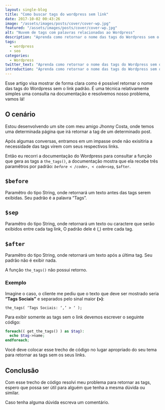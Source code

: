 ```yaml
---
layout: single-blog
title: "Como buscar tags do wordpress sem link"
date: 2017-10-02 00:43:26
image: "/assets/images/posts/cover/cover-wp.jpg"
featured: "/assets/images/posts/cover/cover-wp.jpg"
alt: "Nuvem de tags com palavras relacionadas ao Wordpress"
description: "Aprenda como retornar o nome das tags do Wordpress sem o link padrão"
tags:
  - wordpress
  - seo
categories: 
  - Wordpress
twitter_text: "Aprenda como retornar o nome das tags do Wordpress sem o link padrão"
introduction: "Aprenda como retornar o nome das tags do Wordpress sem o link padrão"
---
```


Esse artigo visa mostrar de forma clara como é possível retornar o nome das tags do Wordpress sem o link padrão. É uma técnica relativamente simples uma consulta na documentação e resolvemos nosso problema, vamos lá!

## O cenário

Estou desenvolvendo um site com meu amigo Jhonny Costa, onde temos uma determinada página que irá retornar a tag de um determinado post.

Após algumas conversas, entramos em um impasse onde não exisitiria a necessidade das tags virem com seus respectivos links.

Então eu recorri a documentação do Wordpress para consultar a função que gera as tags a <code>the_tags()</code>, a documentação mostra que ela recebe três paramêtros por padrão: <code>$before</code>, <code>$sep</code>, <code>\$after</code>.

## <code>\$before</code>

Paramêtro do tipo String, onde retornará um texto antes das tags serem exibidas. Seu padrão é a palavra “Tags”.

## <code>\$sep</code>

Paramêtro do tipo String, onde retornará um texto ou caractere que serão exibidos entre cada tag link, O padrão dele é (,) entre cada tag.

## <code>\$after</code>

Paramêtro do tipo String, onde retornará um texto após a última tag. Seu padrão não é exibir nada.

A função <code>the_tags()</code> não possui retorno.

### Exemplo

Imagine o caso, o cliente me pediu que o texto que deve ser mostrado seria **“Tags Sociais”** e separados pelo sinal maior **(>)**:

<code>the_tags( ‘Tags Sociais: ‘,’ > ‘ );</code>

Para exibir somente as tags sem o link devemos escrever o seguinte código:

```php
foreach(( get_the_tags() ) as $tag):
  echo $tag->name;
endforeach;
```

Você deve colocar esse trecho de código no lugar apropriado do seu tema para retornar as tags sem os seus links.

## Conclusão

Com esse trecho de código resolvi meu problema para retornar as tags, espero que possa ser útil para alguém que tenha a mesma dúvida ou similar.

Caso tenha alguma dúvida escreva um comentário.
